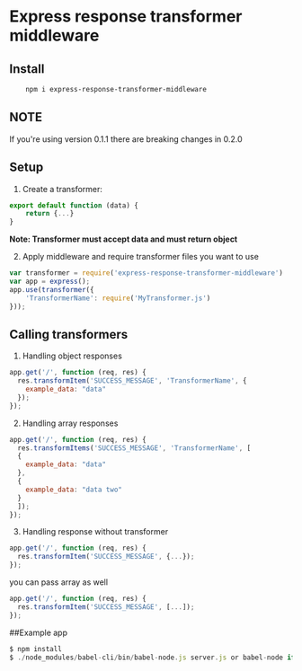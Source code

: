 # Express response transformer middleware

## Install

```sh
    npm i express-response-transformer-middleware
```

## NOTE

If you're using version 0.1.1 there are breaking changes in 0.2.0 

## Setup

1. Create a transformer: 
```js
export default function (data) {
	return {...}
}
```

**Note: Transformer must accept data and must return object**


2. Apply middleware and require transformer files you want to use

```js
var transformer = require('express-response-transformer-middleware')
var app = express();
app.use(transformer({
    'TransformerName': require('MyTransformer.js')
}));
```

## Calling transformers 

1. Handling object responses
```js
app.get('/', function (req, res) {
  res.transformItem('SUCCESS_MESSAGE', 'TransformerName', {
    example_data: "data"
  });
});
```

2. Handling array responses
```js
app.get('/', function (req, res) {
  res.transformItems('SUCCESS_MESSAGE', 'TransformerName', [
  {
    example_data: "data"
  },
  {
    example_data: "data two"
  }
  ]);
});
```

3. Handling response without transformer

```js
app.get('/', function (req, res) {
  res.transformItem('SUCCESS_MESSAGE', {...});
});
```

you can pass array as well

```js
app.get('/', function (req, res) {
  res.transformItem('SUCCESS_MESSAGE', [...]);
});
```

##Example app

```js
$ npm install
$ ./node_modules/babel-cli/bin/babel-node.js server.js or babel-node if you have it installed globally
```